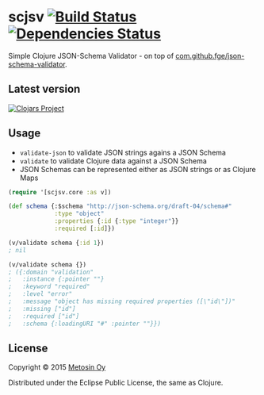 # scjsv [![Build Status](https://travis-ci.org/metosin/scjsv.png?branch=master)](https://travis-ci.org/metosin/scjsv) [![Dependencies Status](http://jarkeeper.com/metosin/scjsv/status.png)](http://jarkeeper.com/metosin/scjsv)

Simple Clojure JSON-Schema Validator - on top of [com.github.fge/json-schema-validator](https://github.com/fge/json-schema-validator).

## Latest version

[![Clojars Project](http://clojars.org/metosin/scjsv/latest-version.svg)](http://clojars.org/metosin/scjsv)

## Usage

* `validate-json` to validate JSON strings agains a JSON Schema
* `validate` to validate Clojure data against a JSON Schema
* JSON Schemas can be represented either as JSON strings or as Clojure Maps

```clojure
(require '[scjsv.core :as v])

(def schema {:$schema "http://json-schema.org/draft-04/schema#"
             :type "object"
             :properties {:id {:type "integer"}}
             :required [:id]})

(v/validate schema {:id 1})
; nil

(v/validate schema {})
; ({:domain "validation"
;   :instance {:pointer ""}
;   :keyword "required"
;   :level "error"
;   :message "object has missing required properties ([\"id\"])"
;   :missing ["id"]
;   :required ["id"]
;   :schema {:loadingURI "#" :pointer ""}})
```

## License

Copyright © 2015 [Metosin Oy](http://www.metosin.fi)

Distributed under the Eclipse Public License, the same as Clojure.
